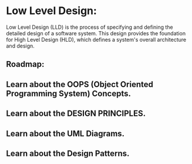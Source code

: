 # Low Level Design:
Low Level Design (LLD) is the process of specifying and defining the detailed design of a software system.
This design provides the foundation for High Level Design (HLD), which defines a system's overall architecture and design.

## Roadmap:
## Learn about the OOPS (Object Oriented Programming System) Concepts.  
## Learn about the DESIGN PRINCIPLES.
## Learn about the UML Diagrams.
## Learn about the Design Patterns.


